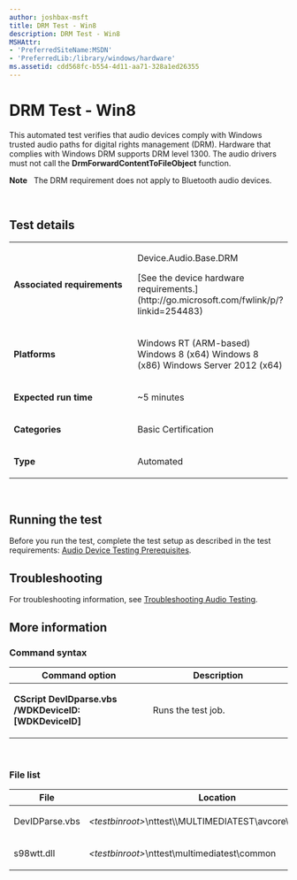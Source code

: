 ```yaml
---
author: joshbax-msft
title: DRM Test - Win8
description: DRM Test - Win8
MSHAttr:
- 'PreferredSiteName:MSDN'
- 'PreferredLib:/library/windows/hardware'
ms.assetid: cdd568fc-b554-4d11-aa71-328a1ed26355
---
```


# DRM Test - Win8


This automated test verifies that audio devices comply with Windows trusted audio paths for digital rights management (DRM). Hardware that complies with Windows DRM supports DRM level 1300. The audio drivers must not call the **DrmForwardContentToFileObject** function.

**Note**  
The DRM requirement does not apply to Bluetooth audio devices.

 

## Test details


<table>
<colgroup>
<col width="50%" />
<col width="50%" />
</colgroup>
<tbody>
<tr class="odd">
<td><p><strong>Associated requirements</strong></p></td>
<td><p>Device.Audio.Base.DRM</p>
<p>[See the device hardware requirements.](http://go.microsoft.com/fwlink/p/?linkid=254483)</p></td>
</tr>
<tr class="even">
<td><p><strong>Platforms</strong></p></td>
<td><p>Windows RT (ARM-based) Windows 8 (x64) Windows 8 (x86) Windows Server 2012 (x64)</p></td>
</tr>
<tr class="odd">
<td><p><strong>Expected run time</strong></p></td>
<td><p>~5 minutes</p></td>
</tr>
<tr class="even">
<td><p><strong>Categories</strong></p></td>
<td><p>Basic Certification</p></td>
</tr>
<tr class="odd">
<td><p><strong>Type</strong></p></td>
<td><p>Automated</p></td>
</tr>
</tbody>
</table>

 

## Running the test


Before you run the test, complete the test setup as described in the test requirements: [Audio Device Testing Prerequisites](audio-device-testing-prerequisites.md).

## Troubleshooting


For troubleshooting information, see [Troubleshooting Audio Testing](troubleshooting-audio-testing.md).

## More information


### Command syntax

<table>
<colgroup>
<col width="50%" />
<col width="50%" />
</colgroup>
<thead>
<tr class="header">
<th>Command option</th>
<th>Description</th>
</tr>
</thead>
<tbody>
<tr class="odd">
<td><p><strong>CScript DevIDparse.vbs /WDKDeviceID: [WDKDeviceID]</strong></p></td>
<td><p>Runs the test job.</p></td>
</tr>
</tbody>
</table>

 

### File list

<table>
<colgroup>
<col width="50%" />
<col width="50%" />
</colgroup>
<thead>
<tr class="header">
<th>File</th>
<th>Location</th>
</tr>
</thead>
<tbody>
<tr class="odd">
<td><p>DevIDParse.vbs</p></td>
<td><p><em>&lt;testbinroot&gt;</em>\nttest\\MULTIMEDIATEST\avcore\audio\scripts\</p></td>
</tr>
<tr class="even">
<td><p>s98wtt.dll</p></td>
<td><p><em>&lt;testbinroot&gt;</em>\nttest\multimediatest\common</p></td>
</tr>
</tbody>
</table>

 

 

 






